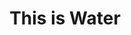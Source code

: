 ---
layout: external
title: This is Water
external_url: https://medium.com/@tranhelen/2ba9dbbe7e28
---